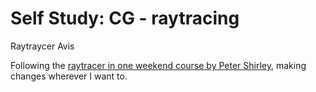 # Self Study: CG - raytracing

Raytraycer Avis

Following the [raytracer in one weekend course by Peter Shirley](https://raytracing.github.io/books/RayTracingInOneWeekend.html), making changes wherever I want to.


